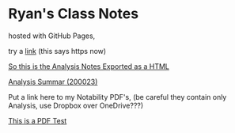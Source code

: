 # Ryan's Class Notes 

hosted with GitHub Pages,

try a [link](https://www.google.com) (this says https now)

[So this is the Analysis Notes Exported as a HTML](https://ryangreenup.github.io/analysisnoteshtmlex.html)

[Analysis Summar (200023)](https://ryangreenup.github.io/AnalysisNotes.html)

Put a link here to my Notability PDF's, (be careful they contain only Analysis, use Dropbox over OneDrive???)

[This is a PDF Test](https://ryangreenup.github.io/Waves.pdf)

